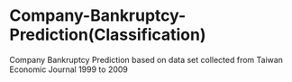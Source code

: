 # Company-Bankruptcy-Prediction(Classification)
Company Bankruptcy Prediction based on data set collected from Taiwan Economic Journal 1999 to 2009
